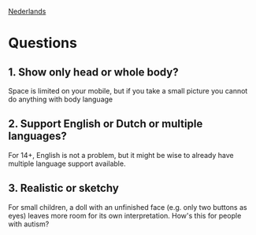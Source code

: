 [Nederlands](QUESTIONS_nl)

# Questions
## 1. Show only head or whole body?
Space is limited on your mobile, but if you take a small picture you cannot do anything with body language
## 2. Support English or Dutch or multiple languages?
For 14+, English is not a problem, but it might be wise to already have multiple language support available.
## 3. Realistic or sketchy
For small children, a doll with an unfinished face (e.g. only two buttons as eyes) leaves more room for its own interpretation. How's this for people with autism?
